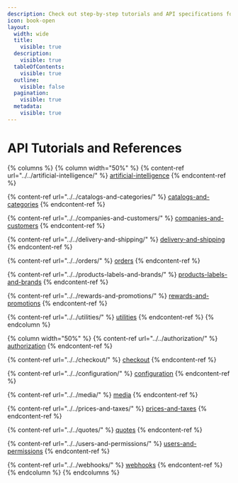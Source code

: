 ```yaml
---
description: Check out step-by-step tutorials and API specifications for each service.
icon: book-open
layout:
  width: wide 
  title:
    visible: true
  description:
    visible: true
  tableOfContents:
    visible: true
  outline:
    visible: false
  pagination:
    visible: true
  metadata:
    visible: true
---
```


# API Tutorials and References

{% columns %}
{% column width="50%" %}
{% content-ref url="../../artificial-intelligence/" %}
[artificial-intelligence](../../artificial-intelligence/)
{% endcontent-ref %}

{% content-ref url="../../catalogs-and-categories/" %}
[catalogs-and-categories](../../catalogs-and-categories/)
{% endcontent-ref %}

{% content-ref url="../../companies-and-customers/" %}
[companies-and-customers](../../companies-and-customers/)
{% endcontent-ref %}

{% content-ref url="../../delivery-and-shipping/" %}
[delivery-and-shipping](../../delivery-and-shipping/)
{% endcontent-ref %}

{% content-ref url="../../orders/" %}
[orders](../../orders/)
{% endcontent-ref %}

{% content-ref url="../../products-labels-and-brands/" %}
[products-labels-and-brands](../../products-labels-and-brands/)
{% endcontent-ref %}

{% content-ref url="../../rewards-and-promotions/" %}
[rewards-and-promotions](../../rewards-and-promotions/)
{% endcontent-ref %}

{% content-ref url="../../utilities/" %}
[utilities](../../utilities/)
{% endcontent-ref %}
{% endcolumn %}

{% column width="50%" %}
{% content-ref url="../../authorization/" %}
[authorization](../../authorization/)
{% endcontent-ref %}

{% content-ref url="../../checkout/" %}
[checkout](../../checkout/)
{% endcontent-ref %}

{% content-ref url="../../configuration/" %}
[configuration](../../configuration/)
{% endcontent-ref %}

{% content-ref url="../../media/" %}
[media](../../media/)
{% endcontent-ref %}

{% content-ref url="../../prices-and-taxes/" %}
[prices-and-taxes](../../prices-and-taxes/)
{% endcontent-ref %}

{% content-ref url="../../quotes/" %}
[quotes](../../quotes/)
{% endcontent-ref %}

{% content-ref url="../../users-and-permissions/" %}
[users-and-permissions](../../users-and-permissions/)
{% endcontent-ref %}

{% content-ref url="../../webhooks/" %}
[webhooks](../../webhooks/)
{% endcontent-ref %}
{% endcolumn %}
{% endcolumns %}
